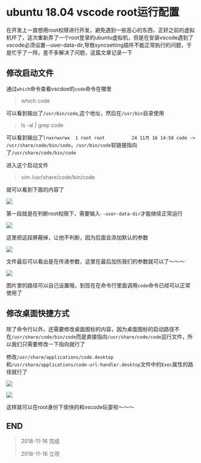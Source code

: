 # ubuntu 18.04 vscode root运行配置

在开发上一直想用root权限进行开发，避免遇到一些恶心的东西，正好之前的虚拟机坏了，这次重新弄了一个root登录的ubuntu虚拟机，但是在安装vscode遇到了vscode必须设置--user-data-dir,导致syncsetting插件不能正常执行的问题，于是忙乎了一阵，差不多解决了问题，这篇文章记录一下

## 修改启动文件

通过`which`命令查看vscdoe的`code`命令在哪里
>   which code

可以看到输出了`/usr/bin/code`,这个地址，然后在`/usr/bin`目录使用

>   ls -al | grep code

可以看到输出了`lrwxrwxrwx  1 root root          24 11月 16 14:58 code -> /usr/share/code/bin/code`，`/usr/bin/code`软链接指向了`/usr/share/code/bin/code`

进入这个启动文件

>   vim /usr/share/code/bin/code

就可以看到下面的内容了

![](https://blog-cdn.chenxiyuan.fun/18-11-16/85160796.jpg)

第一段就是在判断root权限下，需要输入`--user-data-dir`才能继续正常运行

![](https://blog-cdn.chenxiyuan.fun/18-11-16/7429030.jpg)

这里把这段屏蔽掉，让他不判断，因为后面会添加默认的参数

![](https://blog-cdn.chenxiyuan.fun/18-11-16/67284258.jpg)

文件最后可以看出是在传递参数，这里在最后加伤我们的参数就可以了～～～

![](https://blog-cdn.chenxiyuan.fun/18-11-16/62538589.jpg)

图片里的路径可以自己设置哦，到现在在命令行里面调用`code`命令已经可以正常使用了

## 修改桌面快捷方式

除了命令行以外，还需要修改桌面图标的内容，因为桌面图标的启动路径不在`/usr/share/code/bin/code`而是直接指向`/usr/share/code/code`运行文件，所以我们只需要修改一下指向就行了

修改`/usr/share/applications/code.desktop`和`/usr/share/applications/code-url-handler.desktop`文件中的`Exec`属性的路径就行了

![](https://blog-cdn.chenxiyuan.fun/18-11-16/62622068.jpg)

![](https://blog-cdn.chenxiyuan.fun/18-11-16/86494183.jpg)

这样就可以在root身份下愉快的和vscode玩耍啦～～～

## END

>   2018-11-16  完成
> 
>   2018-11-16  立项